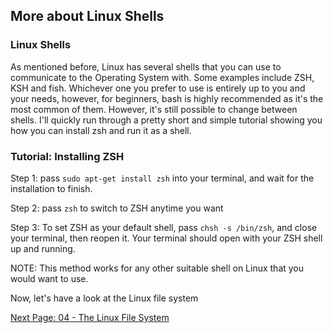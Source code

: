 ## More about Linux Shells

### Linux Shells

As mentioned before, Linux has several shells that you can use to communicate to the Operating System with. Some examples include ZSH, KSH and fish. Whichever one you prefer to use is entirely up to you and your needs, however, for beginners, bash is highly recommended as it's the most common of them. However, it's still possible to change between shells. I'll quickly run through a pretty short and simple tutorial showing you how you can install zsh and run it as a shell.

### Tutorial: Installing ZSH

Step 1: pass ```sudo apt-get install zsh``` into your terminal, and wait for the installation to finish.

Step 2: pass ```zsh``` to switch to ZSH anytime you want

Step 3: To set ZSH as your default shell, pass ```chsh -s /bin/zsh```, and close your terminal, then reopen it. Your terminal should open with your ZSH shell up and running.

NOTE: This method works for any other suitable shell on Linux that you would want to use.

Now, let's have a look at the Linux file system

[Next Page: 04 - The Linux File System](https://github.com/SiadA2/DevOps-Learning-Path/tree/main/Linux/Linux-File-System)